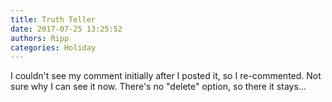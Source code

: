 ```yaml
---
title: Truth Teller
date: 2017-07-25 13:25:52
authors: Ripp
categories: Holiday
---
```


 I couldn't see my comment initially after I posted it, so I re-commented.  Not sure why I can see it now. There's no "delete" option, so there it stays...